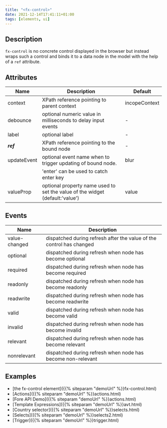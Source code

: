 ```yaml
---
title: "<fx-control>"
date: 2021-12-14T17:41:11+01:00
tags: [elements, ui]
---
```

## Description

`fx-control` is no concrete control displayed in the browser but
instead wraps such a control and binds it to a data node in the model with the help of a `ref` attribute.



## Attributes

| Name | Description | Default |
|------|-------------| -------- |
| context | XPath reference pointing to parent context | incopeContext |
| debounce | optional numeric value in milliseconds to delay input events | - |
| label | optional label | - |
| ***ref*** | XPath reference pointing to the bound node | - |
| updateEvent | optional event name when to trigger updating of bound node. | blur |
| | 'enter' can be used to catch enter key |
| valueProp | optional property name used to set the value of the widget (default:'value') | value |

## Events

| Name | Description |
|------|-------------|
| value-changed | dispatched during refresh after the value of the control has changed |
| optional | dispatched during refresh when node has become optional |
| required | dispatched during refresh when node has become required |
| readonly | dispatched during refresh when node has become readonly |
| readwrite | dispatched during refresh when node has become readwrite |
| valid | dispatched during refresh when node has become valid |
| invalid | dispatched during refresh when node has become invalid |
| relevant | dispatched during refresh when node has become relevant |
| nonrelevant | dispatched during refresh when node has become non-relevant |

## Examples
* [the fx-control element]({{% siteparam "demoUrl" %}}fx-control.html)
* [Actions]({{% siteparam "demoUrl" %}}actions.html)
* [Fore API Demo]({{% siteparam "demoUrl" %}}actions.html)
* [Template Expressions]({{% siteparam "demoUrl" %}}avt.html)
* [Country selector]({{% siteparam "demoUrl" %}}selects.html)
* [Selects]({{% siteparam "demoUrl" %}}selects2.html)
* [Trigger]({{% siteparam "demoUrl" %}}trigger.html)





